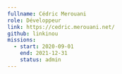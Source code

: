 ```yaml
---
fullname: Cédric Merouani
role: Développeur
link: https://cedric.merouani.net/
github: linkinou
missions:
  - start: 2020-09-01
    end: 2021-12-31
    status: admin
---
```


